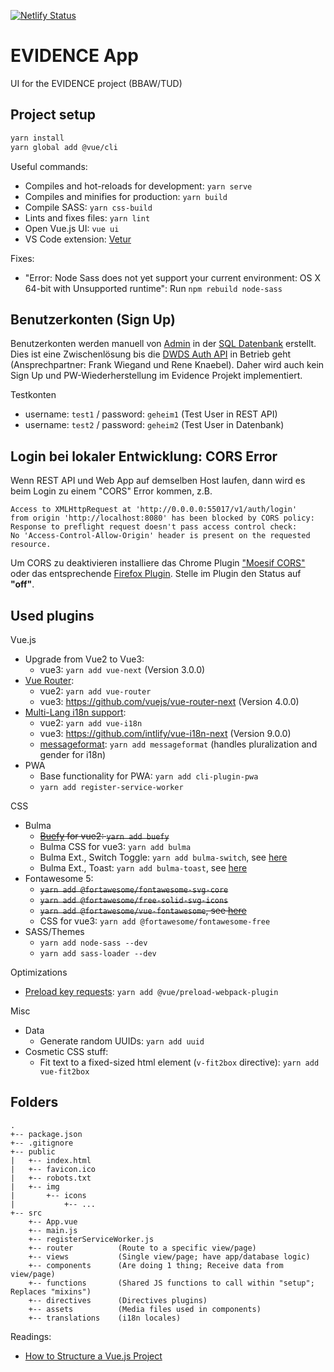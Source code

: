 [![Netlify Status](https://api.netlify.com/api/v1/badges/0d1cca68-8b41-4097-8eb2-52f6db306ba8/deploy-status)](https://app.netlify.com/sites/goofy-hypatia-8bd9ad/deploys)


# EVIDENCE App
UI for the EVIDENCE project (BBAW/TUD)

## Project setup

```bash
yarn install
yarn global add @vue/cli
```

Useful commands:

- Compiles and hot-reloads for development: `yarn serve`
- Compiles and minifies for production: `yarn build`
- Compile SASS: `yarn css-build`
- Lints and fixes files: `yarn lint`
- Open Vue.js UI: `vue ui`
- VS Code extension: [Vetur](https://github.com/vuejs/vetur)

Fixes:
- "Error: Node Sass does not yet support your current environment: OS X 64-bit with Unsupported runtime": Run `npm rebuild node-sass`


## Benutzerkonten (Sign Up)
Benutzerkonten werden manuell von [Admin](mailto:hamster@bbaw.de) in der [SQL Datenbank](https://git.zdl.org/hamster/evidence-database) erstellt. 
Dies ist eine Zwischenlösung bis die [DWDS Auth API](https://git.zdl.org/knaebel/dwds-oauth2) in Betrieb geht (Ansprechpartner: Frank Wiegand und Rene Knaebel).
Daher wird auch kein Sign Up und PW-Wiederherstellung im Evidence Projekt implementiert.

Testkonten

- username: `test1` / password: `geheim1`  (Test User in REST API)
- username: `test2` / password: `geheim2`  (Test User in Datenbank)


## Login bei lokaler Entwicklung: CORS Error
Wenn REST API und Web App auf demselben Host laufen, dann wird es beim Login zu einem "CORS" Error kommen, z.B. 

```
Access to XMLHttpRequest at 'http://0.0.0.0:55017/v1/auth/login' 
from origin 'http://localhost:8080' has been blocked by CORS policy: 
Response to preflight request doesn't pass access control check: 
No 'Access-Control-Allow-Origin' header is present on the requested resource.
```

Um CORS zu deaktivieren installiere das Chrome Plugin ["Moesif CORS"](https://chrome.google.com/webstore/detail/moesif-origin-cors-change/digfbfaphojjndkpccljibejjbppifbc) oder das entsprechende [Firefox Plugin](https://addons.mozilla.org/en-US/firefox/addon/moesif-origin-cors-changer1/). Stelle im Plugin den Status auf **"off"**. 



## Used plugins
Vue.js
- Upgrade from Vue2 to Vue3: 
    - vue3: `yarn add vue-next` (Version 3.0.0)
- [Vue Router](https://router.vuejs.org/): 
    - vue2: `yarn add vue-router` 
    - vue3: https://github.com/vuejs/vue-router-next (Version 4.0.0)
- [Multi-Lang i18n support](https://kazupon.github.io/vue-i18n/): 
    - vue2: `yarn add vue-i18n`
    - vue3: https://github.com/intlify/vue-i18n-next (Version 9.0.0)
    - [messageformat](https://messageformat.github.io/messageformat/v3/): `yarn add messageformat` (handles pluralization and gender for i18n)
- PWA
    - Base functionality for PWA: `yarn add cli-plugin-pwa`
    - `yarn add register-service-worker` 

CSS

- Bulma
    - ~~[Buefy](https://buefy.org/documentation) for vue2: `yarn add buefy`~~
    - Bulma CSS for vue3: `yarn add bulma`
    - Bulma Ext., Switch Toggle: `yarn add bulma-switch`, see [here](https://wikiki.github.io/form/switch/)
    - Bulma Ext., Toast: `yarn add bulma-toast`, see [here](https://rfoel.github.io/bulma-toast/)
- Fontawesome 5:
    - ~~`yarn add @fortawesome/fontawesome-svg-core`~~
    - ~~`yarn add @fortawesome/free-solid-svg-icons`~~
    - ~~`yarn add @fortawesome/vue-fontawesome`, see [here](https://github.com/FortAwesome/vue-fontawesome#installation)~~
    - CSS for vue3: `yarn add @fortawesome/fontawesome-free`
- SASS/Themes
    - `yarn add node-sass --dev`
    - `yarn add sass-loader --dev`

Optimizations

- [Preload key requests](https://web.dev/uses-rel-preload): `yarn add @vue/preload-webpack-plugin`


Misc

- Data
    - Generate random UUIDs: `yarn add uuid`
- Cosmetic CSS stuff:
    - Fit text to a fixed-sized html element (`v-fit2box` directive): `yarn add vue-fit2box`



## Folders

```
.
+-- package.json
+-- .gitignore
+-- public
|   +-- index.html
|   +-- favicon.ico
|   +-- robots.txt
|   +-- img
|       +-- icons 
|           +-- ...
+-- src
    +-- App.vue
    +-- main.js
    +-- registerServiceWorker.js
    +-- router          (Route to a specific view/page)
    +-- views           (Single view/page; have app/database logic)
    +-- components      (Are doing 1 thing; Receive data from view/page)
    +-- functions       (Shared JS functions to call within "setup"; Replaces "mixins")
    +-- directives      (Directives plugins)
    +-- assets          (Media files used in components)
    +-- translations    (i18n locales)
```

Readings: 

- [How to Structure a Vue.js Project](https://itnext.io/how-to-structure-a-vue-js-project-29e4ddc1aeeb)


